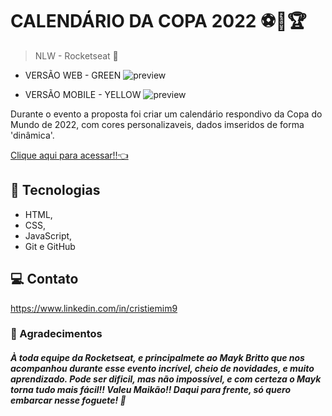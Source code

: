 # CALENDÁRIO DA COPA 2022 ⚽🥅🏆

> NLW - Rocketseat 🚀

- VERSÃO WEB - GREEN
  ![preview](./.github/preview.png)

- VERSÃO MOBILE - YELLOW
  ![preview](./.github/preview.png)

Durante o evento a proposta foi criar um calendário respondivo da Copa do Mundo de 2022, com cores personalizaveis, dados imseridos de forma 'dinâmica'.

[Clique aqui para acessar!!👈](https://tiemi9.github.io/NLW-Copa.2022/)

## 📡 Tecnologias

- HTML,
- CSS,
- JavaScript,
- Git e GitHub

## 💻 Contato

https://www.linkedin.com/in/cristiemim9

### 🎉 Agradecimentos

##### À toda equipe da Rocketseat, e principalmete ao Mayk Britto que nos acompanhou durante esse evento incrível, cheio de novidades, e muito aprendizado. Pode ser dificil, mas não impossível, e com certeza o Mayk torna tudo mais fácil!! Valeu Maikão!! Daqui para frente, só quero embarcar nesse foguete! 🚀

